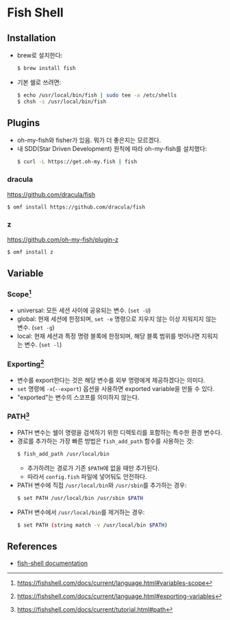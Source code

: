 # Fish Shell

## Installation

* brew로 설치한다:
  ```sh
  $ brew install fish
  ```
* 기본 쉘로 쓰려면:
  ```sh
  $ echo /usr/local/bin/fish | sudo tee -a /etc/shells
  $ chsh -s /usr/local/bin/fish
  ```

## Plugins

* oh-my-fish와 fisher가 있음. 뭐가 더 좋은지는 모르겠다.
* 내 SDD(Star Driven Development) 원칙에 따라 oh-my-fish를 설치했다:
  ```sh
  $ curl -L https://get.oh-my.fish | fish
  ```

### dracula 

https://github.com/dracula/fish

```sh
$ omf install https://github.com/dracula/fish
```

### z

https://github.com/oh-my-fish/plugin-z

```sh
$ omf install z
```

## Variable

### Scope[^scope]

* universal: 모든 세션 사이에 공유되는 변수. (`set -U`)
* global: 현재 세션에 한정되며, `set -e` 명령으로 지우지 않는 이상 지워지지 않는 변수. (`set -g`)
* local: 현재 세션과 특정 명령 블록에 한정되며, 해당 블록 범위를 벗어나면 지워지는 변수. (`set -l`)

### Exporting[^exporting]

* 변수를 export한다는 것은 해당 변수를 외부 명령에게 제공하겠다는 의미다.
* `set` 명령에 `-x`(`--export`) 옵션을 사용하면 exported variable을 만들 수 있다.
* "exported"는 변수의 스코프를 의미하지 않는다.

### PATH[^path]

* PATH 변수는 쉘이 명령을 검색하기 위한 디렉토리를 포함하는 특수한 환경 변수다.
* 경로를 추가하는 가장 빠른 방법은 `fish_add_path` 함수를 사용하는 것:
  ```sh
  $ fish_add_path /usr/local/bin
  ```
  * 추가하려는 경로가 기존 `$PATH`에 없을 때만 추가된다. 
  * 따라서 `config.fish` 파일에 넣어둬도 안전하다.
* PATH 변수에 직접 `/usr/local/bin`와 `/usr/sbin`를 추가하는 경우:
  ```sh
  $ set PATH /usr/local/bin /usr/sbin $PATH
  ```
* PATH 변수에서 `/usr/local/bin`를 제거하는 경우:
  ```sh
  $ set PATH (string match -v /usr/local/bin $PATH)
  ```

## References

* [fish-shell documentation](https://fishshell.com/docs/current/index.html)

[^scope]: https://fishshell.com/docs/current/language.html#variables-scope
[^exporting]: https://fishshell.com/docs/current/language.html#exporting-variables
[^path]: https://fishshell.com/docs/current/tutorial.html#path

